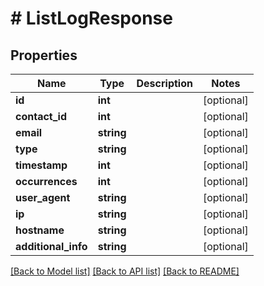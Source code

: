 # # ListLogResponse

## Properties

Name | Type | Description | Notes
------------ | ------------- | ------------- | -------------
**id** | **int** |  | [optional] 
**contact_id** | **int** |  | [optional] 
**email** | **string** |  | [optional] 
**type** | **string** |  | [optional] 
**timestamp** | **int** |  | [optional] 
**occurrences** | **int** |  | [optional] 
**user_agent** | **string** |  | [optional] 
**ip** | **string** |  | [optional] 
**hostname** | **string** |  | [optional] 
**additional_info** | **string** |  | [optional] 

[[Back to Model list]](../../README.md#documentation-for-models) [[Back to API list]](../../README.md#documentation-for-api-endpoints) [[Back to README]](../../README.md)


